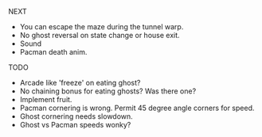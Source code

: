 
NEXT

- You can escape the maze during the tunnel warp.
- No ghost reversal on state change or house exit.
- Sound
- Pacman death anim.

TODO

- Arcade like 'freeze' on eating ghost?
- No chaining bonus for eating ghosts?  Was there one?
- Implement fruit.
- Pacman cornering is wrong.  Permit 45 degree angle corners for speed.
- Ghost cornering needs slowdown.
- Ghost vs Pacman speeds wonky?
